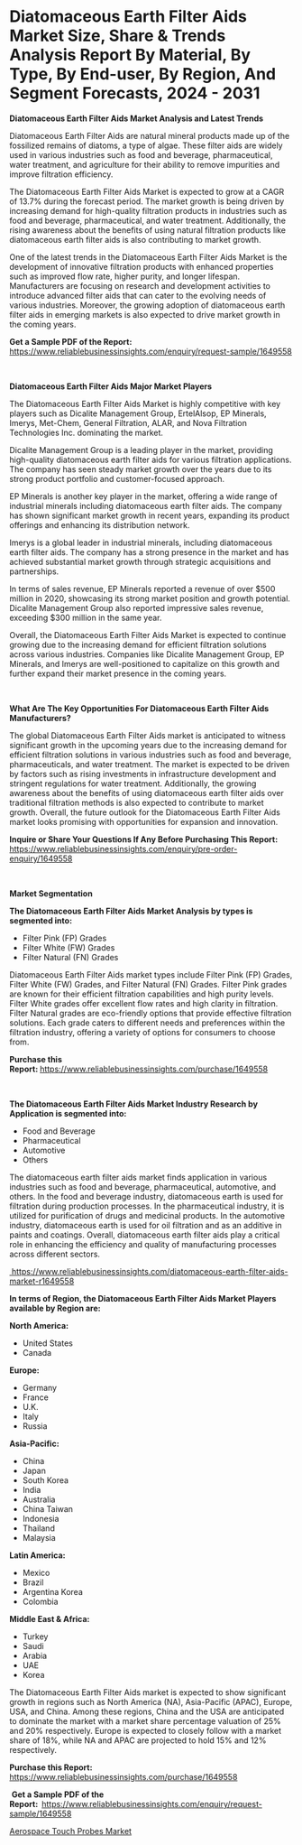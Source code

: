 <p><h1>Diatomaceous Earth Filter Aids Market Size, Share & Trends Analysis Report By Material, By Type, By End-user, By Region, And Segment Forecasts, 2024 - 2031</h1></p><p><strong>Diatomaceous Earth Filter Aids Market Analysis and Latest Trends</strong></p>
<p><p>Diatomaceous Earth Filter Aids are natural mineral products made up of the fossilized remains of diatoms, a type of algae. These filter aids are widely used in various industries such as food and beverage, pharmaceutical, water treatment, and agriculture for their ability to remove impurities and improve filtration efficiency.</p><p>The Diatomaceous Earth Filter Aids Market is expected to grow at a CAGR of 13.7% during the forecast period. The market growth is being driven by increasing demand for high-quality filtration products in industries such as food and beverage, pharmaceutical, and water treatment. Additionally, the rising awareness about the benefits of using natural filtration products like diatomaceous earth filter aids is also contributing to market growth.</p><p>One of the latest trends in the Diatomaceous Earth Filter Aids Market is the development of innovative filtration products with enhanced properties such as improved flow rate, higher purity, and longer lifespan. Manufacturers are focusing on research and development activities to introduce advanced filter aids that can cater to the evolving needs of various industries. Moreover, the growing adoption of diatomaceous earth filter aids in emerging markets is also expected to drive market growth in the coming years.</p></p>
<p><strong>Get a Sample PDF of the Report:&nbsp;</strong> <a href="https://www.reliablebusinessinsights.com/enquiry/request-sample/1649558">https://www.reliablebusinessinsights.com/enquiry/request-sample/1649558</a></p>
<p>&nbsp;</p>
<p><strong>Diatomaceous Earth Filter Aids Major Market Players</strong></p>
<p><p>The Diatomaceous Earth Filter Aids Market is highly competitive with key players such as Dicalite Management Group, ErtelAlsop, EP Minerals, Imerys, Met-Chem, General Filtration, ALAR, and Nova Filtration Technologies Inc. dominating the market. </p><p>Dicalite Management Group is a leading player in the market, providing high-quality diatomaceous earth filter aids for various filtration applications. The company has seen steady market growth over the years due to its strong product portfolio and customer-focused approach. </p><p>EP Minerals is another key player in the market, offering a wide range of industrial minerals including diatomaceous earth filter aids. The company has shown significant market growth in recent years, expanding its product offerings and enhancing its distribution network.</p><p>Imerys is a global leader in industrial minerals, including diatomaceous earth filter aids. The company has a strong presence in the market and has achieved substantial market growth through strategic acquisitions and partnerships.</p><p>In terms of sales revenue, EP Minerals reported a revenue of over $500 million in 2020, showcasing its strong market position and growth potential. Dicalite Management Group also reported impressive sales revenue, exceeding $300 million in the same year.</p><p>Overall, the Diatomaceous Earth Filter Aids Market is expected to continue growing due to the increasing demand for efficient filtration solutions across various industries. Companies like Dicalite Management Group, EP Minerals, and Imerys are well-positioned to capitalize on this growth and further expand their market presence in the coming years.</p></p>
<p>&nbsp;</p>
<p><strong>What Are The Key Opportunities For Diatomaceous Earth Filter Aids Manufacturers?</strong></p>
<p><p>The global Diatomaceous Earth Filter Aids market is anticipated to witness significant growth in the upcoming years due to the increasing demand for efficient filtration solutions in various industries such as food and beverage, pharmaceuticals, and water treatment. The market is expected to be driven by factors such as rising investments in infrastructure development and stringent regulations for water treatment. Additionally, the growing awareness about the benefits of using diatomaceous earth filter aids over traditional filtration methods is also expected to contribute to market growth. Overall, the future outlook for the Diatomaceous Earth Filter Aids market looks promising with opportunities for expansion and innovation.</p></p>
<p><strong>Inquire or Share Your Questions If Any Before Purchasing This Report:</strong> <a href="https://www.reliablebusinessinsights.com/enquiry/pre-order-enquiry/1649558">https://www.reliablebusinessinsights.com/enquiry/pre-order-enquiry/1649558</a></p>
<p>&nbsp;</p>
<p><strong>Market Segmentation</strong></p>
<p><strong>The Diatomaceous Earth Filter Aids Market Analysis by types is segmented into:</strong></p>
<p><ul><li>Filter Pink (FP) Grades</li><li>Filter White (FW) Grades</li><li>Filter Natural (FN) Grades</li></ul></p>
<p><p>Diatomaceous Earth Filter Aids market types include Filter Pink (FP) Grades, Filter White (FW) Grades, and Filter Natural (FN) Grades. Filter Pink grades are known for their efficient filtration capabilities and high purity levels. Filter White grades offer excellent flow rates and high clarity in filtration. Filter Natural grades are eco-friendly options that provide effective filtration solutions. Each grade caters to different needs and preferences within the filtration industry, offering a variety of options for consumers to choose from.</p></p>
<p><strong>Purchase this Report:&nbsp;</strong><a href="https://www.reliablebusinessinsights.com/purchase/1649558">https://www.reliablebusinessinsights.com/purchase/1649558</a></p>
<p>&nbsp;</p>
<p><strong>The Diatomaceous Earth Filter Aids Market Industry Research by Application is segmented into:</strong></p>
<p><ul><li>Food and Beverage</li><li>Pharmaceutical</li><li>Automotive</li><li>Others</li></ul></p>
<p><p>The diatomaceous earth filter aids market finds application in various industries such as food and beverage, pharmaceutical, automotive, and others. In the food and beverage industry, diatomaceous earth is used for filtration during production processes. In the pharmaceutical industry, it is utilized for purification of drugs and medicinal products. In the automotive industry, diatomaceous earth is used for oil filtration and as an additive in paints and coatings. Overall, diatomaceous earth filter aids play a critical role in enhancing the efficiency and quality of manufacturing processes across different sectors.</p></p>
<p><a href="https://www.reliablebusinessinsights.com/diatomaceous-earth-filter-aids-market-r1649558">&nbsp;https://www.reliablebusinessinsights.com/diatomaceous-earth-filter-aids-market-r1649558</a></p>
<p><strong>In terms of Region, the Diatomaceous Earth Filter Aids Market Players available by Region are:</strong></p>
<p>
    <p> <strong> North America: </strong>
        <ul>
            <li>United States</li>
            <li>Canada</li>
        </ul>
        </p> 
    <p> <strong> Europe: </strong>
        <ul>
            <li>Germany</li>
            <li>France</li>
            <li>U.K.</li>
            <li>Italy</li>
            <li>Russia</li>
        </ul>
        </p> 
    <p> <strong> Asia-Pacific: </strong>
        <ul>
            <li>China</li>
            <li>Japan</li>
            <li>South Korea</li>
            <li>India</li>
            <li>Australia</li>
            <li>China Taiwan</li>
            <li>Indonesia</li>
            <li>Thailand</li>
            <li>Malaysia</li>
        </ul>
        </p> 
    <p> <strong> Latin America: </strong>
        <ul>
            <li>Mexico</li>
            <li>Brazil</li>
            <li>Argentina Korea</li>
            <li>Colombia</li>
        </ul>
        </p> 
    <p> <strong> Middle East & Africa: </strong>
        <ul>
            <li>Turkey</li>
            <li>Saudi</li>
            <li>Arabia</li>
            <li>UAE</li>
            <li>Korea</li>
        </ul>
    </p>
    </p>
<p><p>The Diatomaceous Earth Filter Aids market is expected to show significant growth in regions such as North America (NA), Asia-Pacific (APAC), Europe, USA, and China. Among these regions, China and the USA are anticipated to dominate the market with a market share percentage valuation of 25% and 20% respectively. Europe is expected to closely follow with a market share of 18%, while NA and APAC are projected to hold 15% and 12% respectively.</p></p>
<p><strong>Purchase this Report: </strong><a href="https://www.reliablebusinessinsights.com/purchase/1649558">https://www.reliablebusinessinsights.com/purchase/1649558</a></p>
<p>&nbsp;<strong>Get a Sample PDF of the Report:&nbsp;&nbsp;</strong><a href="https://www.reliablebusinessinsights.com/enquiry/request-sample/1649558">https://www.reliablebusinessinsights.com/enquiry/request-sample/1649558</a></p>
<p><strong></strong></p>
<p><p><a href="https://view.publitas.com/reportprime-1/aerospace-touch-probes-market-research-report-includes-analysis-on-market-size-share-and-growth-rate-at-11-8-cagr-forecasted-from-2024-to-2031/">Aerospace Touch Probes Market</a></p></p>